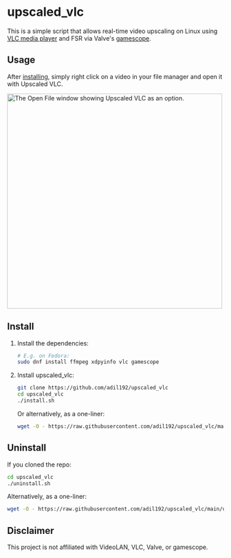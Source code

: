 # upscaled_vlc

This is a simple script that allows real-time video upscaling on Linux
using
[VLC media player](https://www.videolan.org/vlc/)
and FSR via Valve's
[gamescope](https://github.com/ValveSoftware/gamescope).

## Usage

After [installing](#install),
simply right click on a video in your file manager
and open it with Upscaled VLC.

<img src="https://github.com/user-attachments/assets/ee8ae007-0752-4bcf-b67e-0dd3b6ffb076" width="500" alt="The Open File window showing Upscaled VLC as an option.">

## Install

1. Install the dependencies:

    ```bash
    # E.g. on Fedora:
    sudo dnf install ffmpeg xdpyinfo vlc gamescope
    ```

2. Install upscaled_vlc:

    ```bash
    git clone https://github.com/adil192/upscaled_vlc
    cd upscaled_vlc
    ./install.sh
    ```

    Or alternatively, as a one-liner:

    ```bash
    wget -O - https://raw.githubusercontent.com/adil192/upscaled_vlc/main/install.sh | bash
    ```

## Uninstall

If you cloned the repo:
```bash
cd upscaled_vlc
./uninstall.sh
```

Alternatively, as a one-liner:

```bash
wget -O - https://raw.githubusercontent.com/adil192/upscaled_vlc/main/uninstall.sh | bash
```

## Disclaimer

This project is not affiliated with VideoLAN, VLC, Valve, or gamescope.